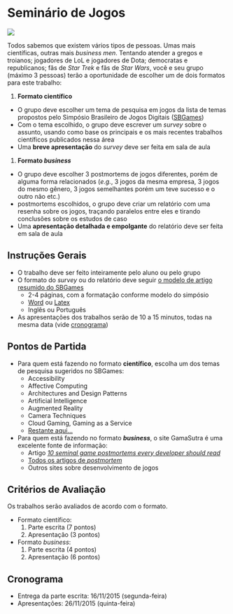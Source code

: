 # Seminário de Jogos

![](images/canion-rio-poti-half.jpg)

Todos sabemos que existem vários tipos de pessoas. Umas mais científicas,
outras mais _business men_. Tentando atender a gregos e troianos; jogadores de
LoL e jogadores de Dota; democratas e republicanos; fãs de _Star Trek_ e fãs
de _Star Wars_, você e seu grupo (máximo 3 pessoas) terão a oportunidade de
escolher um de dois formatos para este trabalho:

1. **Formato científico**
  - O grupo deve escolher um tema de pesquisa em jogos da lista de temas propostos
    pelo Simpósio Brasileiro de Jogos Digitais ([SBGames](http://www.sbgames.org/sbgames2015/#/trilhas/computacao))
  - Com o tema escolhido, o grupo deve escrever um _survey_ sobre o assunto,
    usando como base os principais e os mais recentes trabalhos científicos
    publicados nessa área
  - Uma **breve apresentação** do _survey_ deve ser feita em sala de aula
1. **Formato _business_**
  - O grupo deve escolher 3 postmortems de jogos diferentes, porém de alguma
    forma relacionados (_e.g._, 3 jogos da mesma empresa, 3 jogos do mesmo
    gênero, 3 jogos semelhantes porém um teve sucesso e o outro não etc.)
  - postmortems escolhidos, o grupo deve criar um relatório com uma resenha
    sobre os jogos, traçando paralelos entre eles e tirando conclusões sobre os
    estudos de caso
  - Uma **apresentação detalhada e empolgante** do relatório deve ser feita em sala de aula


## Instruções Gerais

- O trabalho deve ser feito inteiramente pelo aluno ou pelo grupo
- O formato do _survey_ ou do relatório deve seguir [o modelo de artigo
  resumido do SBGames](http://www.sbgames.org/sbgames2015/#/trilhas/computacao)
  - 2-4 páginas, com a formatação conforme modelo do simpósio
  - [Word](https://dl.dropboxusercontent.com/u/9451043/SBGames-templates/paper_format_sbgames.doc) ou [Latex](https://dl.dropboxusercontent.com/u/9451043/SBGames-templates/paper_format_sbgames-latex.zip)
  - Inglês ou Português
- As apresentações dos trabalhos serão de 10 a 15 minutos, todas na mesma data
  (vide [cronograma](#cronograma))

## Pontos de Partida

- Para quem está fazendo no formato **científico**, escolha um dos temas
  de pesquisa sugeridos no SBGames:
  - Accessibility
  - Affective Computing
  - Architectures and Design Patterns
  - Artificial Intelligence
  - Augmented Reality
  - Camera Techniques
  - Cloud Gaming, Gaming as a Service
  - [Restante aqui...](http://www.sbgames.org/sbgames2015/#/trilhas/computacao)
- Para quem está fazendo no formato **_business_**, o site GamaSutra é uma
  excelente fonte de informação:
  - Artigo [_10 seminal game postmortems every developer should read_](http://www.gamasutra.com/view/news/238773/10_seminal_game_postmortems_every_developer_should_read.php)
  - [Todos os artigos de _postmortem_](http://www.gamasutra.com/features/postmortem/)
  - Outros sites sobre desenvolvimento de jogos

## Critérios de Avaliação

Os trabalhos serão avaliados de acordo com o formato.

- Formato científico:
  1. Parte escrita (7 pontos)
  1. Apresentação (3 pontos)
- Formato _business_:
  1. Parte escrita (4 pontos)
  1. Apresentação (6 pontos)

## Cronograma

- Entrega da parte escrita: 16/11/2015 (segunda-feira)
- Apresentações: 26/11/2015 (quinta-feira)
